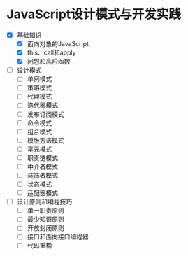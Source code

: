 # JavaScript设计模式与开发实践

- [x] 基础知识
    - [x] 面向对象的JavaScript
    - [x] this、call和apply
    - [x] 闭包和高阶函数
- [ ] 设计模式
    - [ ] 单例模式
    - [ ] 策略模式
    - [ ] 代理模式
    - [ ] 迭代器模式
    - [ ] 发布订阅模式
    - [ ] 命令模式
    - [ ] 组合模式
    - [ ] 模版方法模式
    - [ ] 享元模式
    - [ ] 职责链模式
    - [ ] 中介者模式
    - [ ] 装饰者模式
    - [ ] 状态模式
    - [ ] 适配器模式
- [ ] 设计原则和编程技巧
    - [ ] 单一职责原则
    - [ ] 最少知识原则
    - [ ] 开放封闭原则
    - [ ] 接口和面向接口编程器
    - [ ] 代码重构